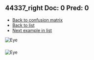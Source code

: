 ## 44337_right Doc: 0 Pred: 0
- [Back to confusion matrix](https://github.com/juliandewit/kaggle_retinopathy/blob/master/matrix.md)
- [Back to list](https://github.com/juliandewit/kaggle_retinopathy/blob/master/lists/00/list.md)
- [Next example in list](https://github.com/juliandewit/kaggle_retinopathy/blob/master/lists/00/44/44338_left.md)

![Eye](https://retinopaty.blob.core.windows.net/size1024/44337_right_0.jpeg)

### 

![Eye]()
